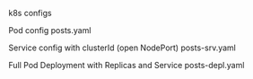 k8s configs

Pod config
posts.yaml

Service config with clusterId (open NodePort)
posts-srv.yaml

Full Pod Deployment with Replicas and Service
posts-depl.yaml
